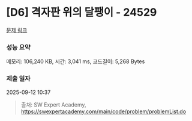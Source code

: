 # [D6] 격자판 위의 달팽이 - 24529 

[문제 링크](https://swexpertacademy.com/main/code/problem/problemDetail.do?contestProbId=AZel2wpqmnfHBISV) 

### 성능 요약

메모리: 106,240 KB, 시간: 3,041 ms, 코드길이: 5,268 Bytes

### 제출 일자

2025-09-12 10:37



> 출처: SW Expert Academy, https://swexpertacademy.com/main/code/problem/problemList.do
